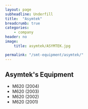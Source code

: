 ```yaml
---
layout: page
subheadline: Underfill
title:  "Asymtek"
breadcrumb: true
categories:
    - company
header: no
image:
    title: asymtek/ASYMTEK.jpg

permalink: "/smt-equipment/asymtek/"
---
```


## Asymtek's Equipment ##

- M620 (2004)
- M620 (2003)
- M620 (2002)
- M620 (2001)
